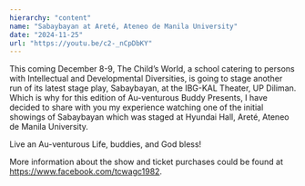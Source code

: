 ```yaml
---
hierarchy: "content"
name: "Sabaybayan at Areté, Ateneo de Manila University"
date: "2024-11-25"
url: "https://youtu.be/c2-_nCpDbKY"
---
```


This coming December 8-9, The Child’s World, a school catering to persons with Intellectual and Developmental Diversities, is going to stage another run of its latest stage play, Sabaybayan, at the IBG-KAL Theater, UP Diliman. Which is why for this edition of Au-venturous Buddy Presents, I have decided to share with you my experience watching one of the initial showings of Sabaybayan which was staged at Hyundai Hall, Areté, Ateneo de Manila University.

Live an Au-venturous Life, buddies, and God bless!

More information about the show and ticket purchases could be found at https://www.facebook.com/tcwagc1982.